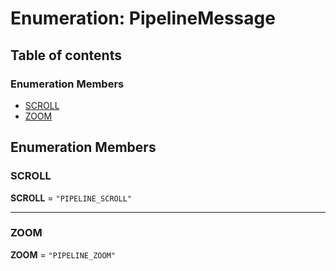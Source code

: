 # Enumeration: PipelineMessage

## Table of contents

### Enumeration Members

* [SCROLL](/auto-docs/free-layout-editor/enums/PipelineMessage.md#scroll)
* [ZOOM](/auto-docs/free-layout-editor/enums/PipelineMessage.md#zoom)

## Enumeration Members

### SCROLL

**SCROLL** = `"PIPELINE_SCROLL"`

***

### ZOOM

**ZOOM** = `"PIPELINE_ZOOM"`
